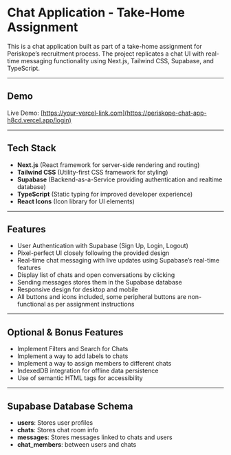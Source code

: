 # Chat Application - Take-Home Assignment

This is a chat application built as part of a take-home assignment for Periskope’s recruitment process. The project replicates a chat UI with real-time messaging functionality using Next.js, Tailwind CSS, Supabase, and TypeScript.

---

## Demo

Live Demo: [https://your-vercel-link.com](https://periskope-chat-app-h8cd.vercel.app/login)

---

## Tech Stack

- **Next.js** (React framework for server-side rendering and routing)  
- **Tailwind CSS** (Utility-first CSS framework for styling)  
- **Supabase** (Backend-as-a-Service providing authentication and realtime database)  
- **TypeScript** (Static typing for improved developer experience)  
- **React Icons** (Icon library for UI elements)

---

## Features

- User Authentication with Supabase (Sign Up, Login, Logout)  
- Pixel-perfect UI closely following the provided design  
- Real-time chat messaging with live updates using Supabase’s real-time features  
- Display list of chats and open conversations by clicking  
- Sending messages stores them in the Supabase database  
- Responsive design for desktop and mobile  
- All buttons and icons included, some peripheral buttons are non-functional as per assignment instructions

---

## Optional & Bonus Features
- Implement Filters and Search for Chats
- Implement a way to add labels to chats
- Implement a way to assign members to different chats
- IndexedDB integration for offline data persistence
- Use of semantic HTML tags for accessibility

---

## Supabase Database Schema

- **users**: Stores user profiles  
- **chats**: Stores chat room info 
- **messages**: Stores messages linked to chats and users  
- **chat_members**: between users and chats
